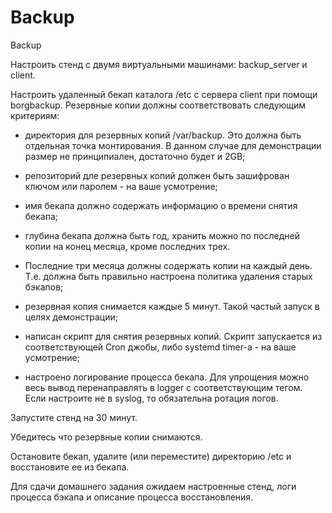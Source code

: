 # Backup
Backup

Настроить стенд с двумя виртуальными машинами: backup_server и client.

Настроить удаленный бекап каталога /etc c сервера client при помощи borgbackup. Резервные копии должны соответствовать следующим критериям:

- директория для резервных копий /var/backup. Это должна быть отдельная точка монтирования. В данном случае для демонстрации размер не принципиален, достаточно будет и 2GB;

- репозиторий дле резервных копий должен быть зашифрован ключом или паролем - на ваше усмотрение;

- имя бекапа должно содержать информацию о времени снятия бекапа;

- глубина бекапа должна быть год, хранить можно по последней копии на конец месяца, кроме последних трех.

- Последние три месяца должны содержать копии на каждый день. Т.е. должна быть правильно настроена политика удаления старых бэкапов;

- резервная копия снимается каждые 5 минут. Такой частый запуск в целях демонстрации;

- написан скрипт для снятия резервных копий. Скрипт запускается из соответствующей Cron джобы, либо systemd timer-а - на ваше усмотрение;

- настроено логирование процесса бекапа. Для упрощения можно весь вывод перенаправлять в logger с соответствующим тегом. Если настроите не в syslog, то обязательна ротация логов.

Запустите стенд на 30 минут.

Убедитесь что резервные копии снимаются.

Остановите бекап, удалите (или переместите) директорию /etc и восстановите ее из бекапа.

Для сдачи домашнего задания ожидаем настроенные стенд, логи процесса бэкапа и описание процесса восстановления.

